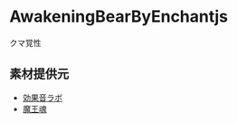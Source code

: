 # AwakeningBearByEnchantjs
クマ覚性
## 素材提供元
- [効果音ラボ](https://soundeffect-lab.info/)
- [魔王魂](https://maoudamashii.jokersounds.com/)
